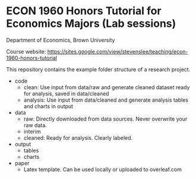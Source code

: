 # ECON 1960 Honors Tutorial for Economics Majors (Lab sessions)
Department of Economics, Brown University 



Course website: https://sites.google.com/view/stevenslee/teaching/econ-1960-honors-tutorial

This repository contains the example folder structure of a research project. 

* code
  - clean: Use input from data/raw and generate cleaned dataset ready for analysis, saved in data/cleaned
  - analysis: Use input from data/cleaned and generate analysis tables and charts in output
* data
  - raw: Directly downloaded from data sources. Never overwrite your raw data.
  - interim
  - cleaned: Ready for analysis. Clearly labeled.
* output
  - tables
  - charts
* paper
  - Latex template. Can be used locally or uploaded to overleaf.com

